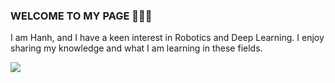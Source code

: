 ### WELCOME TO MY PAGE 👋👋👋
I am Hanh, and I have a keen interest in Robotics and Deep Learning. 
I enjoy sharing my knowledge and what I am learning in these fields.


<a href="https://github.com/uvipen/QuickDraw/">
  <!-- Change the `github-readme-stats.anuraghazra1.vercel.app` to `github-readme-stats.vercel.app`  -->
  <img align="center" src="https://github.com/Hanhpt23/Object-Detection-Yolov8" />
</a>    

